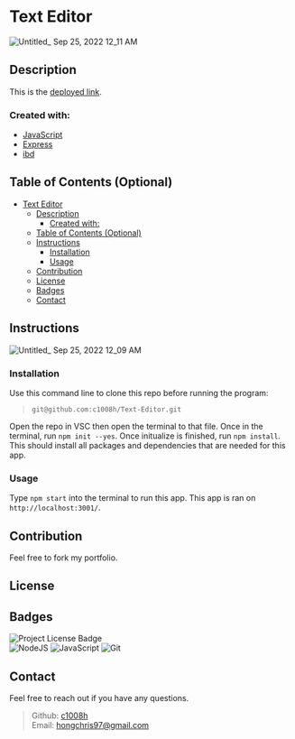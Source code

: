 # Text Editor
![Untitled_ Sep 25, 2022 12_11 AM](https://user-images.githubusercontent.com/102135325/192132453-deeace20-7711-4515-b35e-9bf59d826ef8.gif)

## Description
This is the <a href='https://chris-text-editor.herokuapp.com/'>deployed link</a>.

### Created with:
- <a href='https://javascript.info/'>JavaScript</a>
- <a href='https://www.npmjs.com/package/express'>Express</a>
- <a href='https://www.npmjs.com/package/idb'>ibd</a>


## Table of Contents (Optional)
- [Text Editor](#text-editor)
  - [Description](#description)
    - [Created with:](#created-with)
  - [Table of Contents (Optional)](#table-of-contents-optional)
  - [Instructions](#instructions)
    - [Installation](#installation)
    - [Usage](#usage)
  - [Contribution](#contribution)
  - [License](#license)
  - [Badges](#badges)
  - [Contact](#contact)


## Instructions
![Untitled_ Sep 25, 2022 12_09 AM](https://user-images.githubusercontent.com/102135325/192132428-d825f3fb-66dc-4d8d-884c-4842f6070146.gif)
### Installation
Use this command line to clone this repo before running the program:

>`git@github.com:c1008h/Text-Editor.git`

Open the repo in VSC then open the terminal to that file. Once in the terminal, run `npm init --yes`. Once initualize is finished, run `npm install`. This should install all packages and dependencies that are needed for this app.

### Usage
Type `npm start` into the terminal to run this app. This app is ran on `http://localhost:3001/`.

## Contribution
Feel free to fork my portfolio.

## License

## Badges
![Project License Badge](https://img.shields.io/badge/license-GNU-brightgreen) 
  <br>
![NodeJS](https://img.shields.io/badge/node.js-6DA55F?style=for-the-badge&logo=node.js&logoColor=white) ![JavaScript](https://img.shields.io/badge/javascript-%23323330.svg?style=for-the-badge&logo=javascript&logoColor=%23F7DF1E) ![Git](https://img.shields.io/badge/git-%23F05033.svg?style=for-the-badge&logo=git&logoColor=white)

## Contact
Feel free to reach out if you have any questions.
> Github: <a href='https://github.com/c1008h'>c1008h</a>
> <br>
> Email: <a href='mailto:hongchris97@gmail.com'>hongchris97@gmail.com</a>

